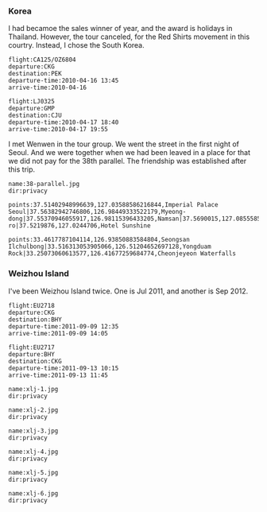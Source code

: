 <a-secret name="jyy" autoload></a-secret>

### Korea

I had becamoe the sales winner of year, and the award is holidays in Thailand. However, the tour canceled, for the Red Shirts movement in this courtry. Instead, I chose the South Korea.

```<a-flight>
flight:CA125/OZ6804
departure:CKG
destination:PEK
departure-time:2010-04-16 13:45
arrive-time:2010-04-16
```

```<a-flight>
flight:LJ0325
departure:GMP
destination:CJU
departure-time:2010-04-17 18:40
arrive-time:2010-04-17 19:55
```

I met Wenwen in the tour group. We went the street in the first night of Seoul. And we were together when we had been leaved in a place for that we did not pay for the 38th parallel. The friendship was established after this trip.

```<a-img>
name:38-parallel.jpg
dir:privacy
```

```<a-map>
points:37.51402948996639,127.03588586216844,Imperial Palace Seoul|37.56382942746806,126.98449333522179,Myeong-dong|37.55370946055917,126.98115396433205,Namsan|37.5690015,127.0855585,Siloam|37.778494623724804,126.68362613171828,Pilseung-ro|37.5219876,127.0244706,Hotel Sunshine
```

```<a-map>
points:33.4617787104114,126.93850883584804,Seongsan Ilchulbong|33.516313053905066,126.51204652697128,Yongduam Rock|33.25073060613577,126.41677259684774,Cheonjeyeon Waterfalls
```

### Weizhou Island

I've been Weizhou Island twice. One is Jul 2011, and another is Sep 2012.


```<a-flight>
flight:EU2718
departure:CKG
destination:BHY
departure-time:2011-09-09 12:35
arrive-time:2011-09-09 14:05
```

```<a-flight>
flight:EU2717
departure:BHY
destination:CKG
departure-time:2011-09-13 10:15
arrive-time:2011-09-13 11:45
```

<a-secret name="zwd" autoload></a-secret>

<a-secret name="shapingpark" autoload></a-secret>

<a-secret name="apple" autoload></a-secret>

<a-secret name="zx" autoload></a-secret>

<a-secret name="lu" autoload></a-secret>

<a-secret name="zounian" autoload></a-secret>

<a-secret name="dy" autoload></a-secret>

<a-secret name="wxj" autoload></a-secret>

```<a-img>
name:xlj-1.jpg
dir:privacy
```

```<a-img>
name:xlj-2.jpg
dir:privacy
```

```<a-img>
name:xlj-3.jpg
dir:privacy
```

```<a-img>
name:xlj-4.jpg
dir:privacy
```

```<a-img>
name:xlj-5.jpg
dir:privacy
```

```<a-img>
name:xlj-6.jpg
dir:privacy
```
